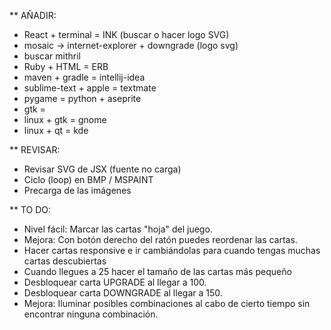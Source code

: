 ** AÑADIR:
- React + terminal = INK (buscar o hacer logo SVG)
- mosaic -> internet-explorer + downgrade (logo svg)
- buscar mithril
- Ruby + HTML = ERB
- maven + gradle = intellij-idea
- sublime-text + apple = textmate
- pygame = python + aseprite
- gtk =
- linux + gtk = gnome
- linux + qt = kde

** REVISAR:
- Revisar SVG de JSX (fuente no carga)
- Ciclo (loop) en BMP / MSPAINT
- Precarga de las imágenes

** TO DO:
- Nivel fácil: Marcar las cartas "hoja" del juego.
- Mejora: Con botón derecho del ratón puedes reordenar las cartas.
- Hacer cartas responsive e ir cambiándolas para cuando tengas muchas cartas descubiertas
- Cuando llegues a 25 hacer el tamaño de las cartas más pequeño
- Desbloquear carta UPGRADE al llegar a 100.
- Desbloquear carta DOWNGRADE al llegar a 150.
- Mejora: Iluminar posibles combinaciones al cabo de cierto tiempo sin encontrar ninguna combinación.
